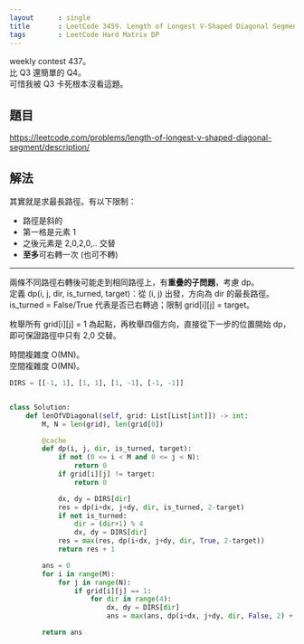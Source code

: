 ```yaml
---
layout      : single
title       : LeetCode 3459. Length of Longest V-Shaped Diagonal Segment
tags        : LeetCode Hard Matrix DP
---
```

weekly contest 437。  
比 Q3 還簡單的 Q4。  
可惜我被 Q3 卡死根本沒看這題。  

## 題目

<https://leetcode.com/problems/length-of-longest-v-shaped-diagonal-segment/description/>

## 解法

其實就是求最長路徑。有以下限制：  

- 路徑是斜的  
- 第一格是元素 1  
- 之後元素是 2,0,2,0,.. 交替  
- **至多**可右轉一次 (也可不轉)

---

兩條不同路徑右轉後可能走到相同路徑上，有**重疊的子問題**，考慮 dp。  
定義 dp(i, j, dir, is_turned, target)：從 (i, j) 出發，方向為 dir 的最長路徑。  
is_turned = False/True 代表是否已右轉過；限制 grid[i][j] = target。  

枚舉所有 grid[i][j] = 1 為起點，再枚舉四個方向，直接從下一步的位置開始 dp，即可保證路徑中只有 2,0 交替。  

時間複雜度 O(MN)。  
空間複雜度 O(MN)。  

```python
DIRS = [[-1, 1], [1, 1], [1, -1], [-1, -1]]


class Solution:
    def lenOfVDiagonal(self, grid: List[List[int]]) -> int:
        M, N = len(grid), len(grid[0])

        @cache
        def dp(i, j, dir, is_turned, target):
            if not (0 <= i < M and 0 <= j < N):
                return 0
            if grid[i][j] != target:
                return 0

            dx, dy = DIRS[dir]
            res = dp(i+dx, j+dy, dir, is_turned, 2-target)
            if not is_turned:
                dir = (dir+1) % 4
                dx, dy = DIRS[dir]
            res = max(res, dp(i+dx, j+dy, dir, True, 2-target))
            return res + 1

        ans = 0
        for i in range(M):
            for j in range(N):
                if grid[i][j] == 1:
                    for dir in range(4):
                        dx, dy = DIRS[dir]
                        ans = max(ans, dp(i+dx, j+dy, dir, False, 2) + 1)

        return ans
```
